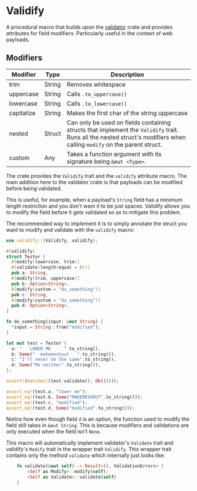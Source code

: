 # Validify

A procedural macro that builds upon the [validator](https://docs.rs/validator/latest/validator/) crate and provides attributes for field modifiers. Particularly useful in the context of web payloads.

## **Modifiers**

|   Modifier    |  Type    |        Description
|---------------|----------|-----------------------
|  trim         |  String  | Removes whitespace
|  uppercase    |  String  | Calls `.to_uppercase()`
|  lowercase    |  String  | Calls `.to_lowercase()`
|  capitalize   |  String  | Makes the first char of the string uppercase
|  nested       |  Struct  | Can only be used on fields containing structs that implement the `Validify` trait. Runs all the nested struct's modifiers when calling `modify` on the parent struct.
|  custom       |    Any   | Takes a function argument with its signature being `&mut <Type>`.

The crate provides the `Validify` trait and the `validify` attribute macro. The main addition here to the validator crate is that payloads can be modified before being validated.

This is useful, for example, when a payload's `String` field has a minimum length restriction and you don't want it to be just spaces. Validify allows you to modify the field before it gets validated so as to mitigate this problem.

The recommended way to implement it is to simply annotate the struct you want to modify and validate with the `validify` macro:

```rust
use validify::{Validify, validify};

#[validify]
struct Testor {
  #[modify(lowercase, trim)]
  #[validate(length(equal = 8))]
  pub a: String,
  #[modify(trim, uppercase)]
  pub b: Option<String>,
  #[modify(custom = "do_something")]
  pub c: String,
  #[modify(custom = "do_something")]
  pub d: Option<String>,
}

fn do_something(input: &mut String) {
  *input = String::from("modified");
}

let mut test = Testor {
  a: "   LOWER ME     ".to_string(),
  b: Some("  makemeshout   ".to_string()),
  c: "I'll never be the same".to_string(),
  d: Some("Me neither".to_string()),
};

assert!(matches!(test.validate(), Ok(())));

assert_eq!(test.a, "lower me");
assert_eq!(test.b, Some("MAKEMESHOUT".to_string()));
assert_eq!(test.c, "modified");
assert_eq!(test.d, Some("modified".to_string()));

```

Notice how even though field `d` is an option, the function used to modify the field still takes in `&mut String`. This is because
modifiers and validations are only executed when the field isn't `None`.

This macro will automatically implement validator's `Validate` trait and validify's `Modify` trait in the wrapper trait `Validify`. This wrapper trait contains only the method `validate` which internally just looks like:

```rust
    fn validate(&mut self) -> Result<(), ValidationErrors> {
        <Self as Modify>::modify(self);
        <Self as Validate>::validate(self)
    }
```
